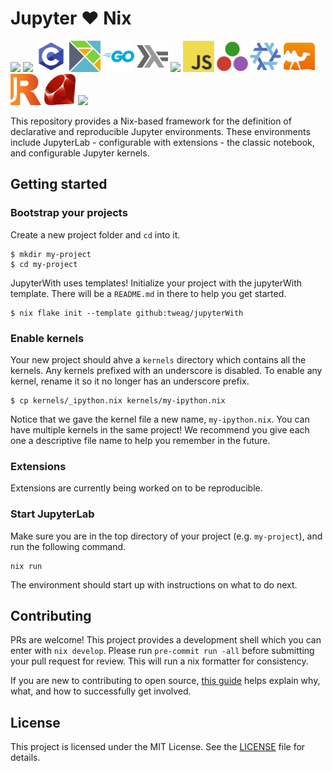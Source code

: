 # Jupyter :heart: Nix

<p float="left">
  <img src="kernels/ansible/logo64.png" width="50" />
  <img src="kernels/bash/logo64.png" width="50" />
  <img src="kernels/c/logo64.png" width="50" />
  <!-- <img src="kernels/cpp/logo64.png" width="50" /> -->
  <img src="kernels/elm/logo64.png" width="50" />
  <img src="kernels/go/logo64.png" width="50" />
  <img src="kernels/ihaskell/logo64.png" width="50" />
  <img src="kernels/ipython/logo64.png" width="50" />
  <img src="kernels/javascript/logo64.png" width="50" />
  <img src="kernels/julia/logo64.png" width="50" />
  <img src="kernels/nix/logo64.png" width="50" />
  <img src="kernels/ocaml/logo64.png" width="50" />
  <img src="kernels/r/logo64.png" width="50" />
  <img src="kernels/ruby/logo64.png" width="50" />
  <img src="kernels/rust/logo64.png" width="50" />
</p>


This repository provides a Nix-based framework for the definition of
declarative and reproducible Jupyter environments. These environments
include JupyterLab - configurable with extensions - the classic notebook,
and configurable Jupyter kernels.


## Getting started


### Bootstrap your projects

Create a new project folder and `cd` into it.

```shell
$ mkdir my-project
$ cd my-project
```

JupyterWith uses templates! Initialize your project with the jupyterWith template. There will be a `README.md` in there to help you get started.

```shell
$ nix flake init --template github:tweag/jupyterWith
```

### Enable kernels

Your new project should ahve a `kernels` directory which contains all the kernels. Any kernels prefixed with an underscore is disabled. To enable any kernel, rename it so it no longer has an underscore prefix.

```shell
$ cp kernels/_ipython.nix kernels/my-ipython.nix
```

Notice that we gave the kernel file a new name, `my-ipython.nix`. You can have multiple kernels in the same project! We recommend you give each one a descriptive file name to help you remember in the future.

### Extensions

Extensions are currently being worked on to be reproducible.

### Start JupyterLab

Make sure you are in the top directory of your project (e.g. `my-project`), and run the following command.

```shell
nix run
```

The environment should start up with instructions on what to do next.

## Contributing

PRs are welcome! This project provides a development shell which you can enter with `nix develop`. Please run `pre-commit run -all` before submitting your pull request for review. This will run a nix formatter for consistency.

If you are new to contributing to open source, [this guide](https://opensource.guide/how-to-contribute/) helps explain why, what, and how to successfully get involved.

## License

This project is licensed under the MIT License. See the [LICENSE](LICENSE) file for details.
